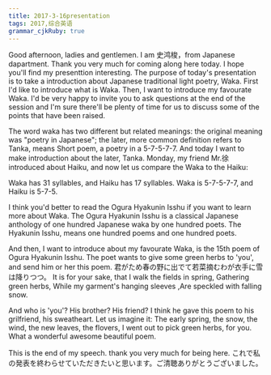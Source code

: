 ```yaml
---
title: 2017-3-16presentation 
tags: 2017,综合英语
grammar_cjkRuby: true
---
```


Good afternoon, ladies and gentlemen. I am 史鸿梭，from Japanese dapartment. Thank you very much for coming along here today. I hope you'll find my presenttion interesting. The purpose of today's presentation is to take a introduction about Japanese traditional light poetry, Waka. First I'd like to introduce what is Waka. Then, I want to introduce my favourate Waka. I'd be very happy to invite you to ask questions at the end of the session and I'm sure there'll be plenty of time for us to discuss some of the points that have been raised.

The word waka has two different but related meanings: the original meaning was "poetry in Japanese"; the later, more common definition refers to Tanka, means Short poem, a poetry in a 5-7-5-7-7. And today I want to make introduction about the later, Tanka. Monday, my friend Mr.徐 introduced about Haiku, and now let us compare the Waka to the Haiku: 

Waka has 31 syllables, and Haiku has 17 syllables.
Waka is 5-7-5-7-7, and Haiku is 5-7-5.

I think you'd better to read the Ogura Hyakunin Isshu if you want to learn more about Waka. The Ogura Hyakunin Isshu is a classical Japanese anthology of one hundred Japanese waka by one hundred poets. The Hyakunin Isshu, means one hundred poems and one hundred poets.

And then, I want to introduce about my favourate Waka, is the 15th poem of Ogura Hyakunin Isshu. The poet wants to give some green herbs to 'you', and send him or her this poem. 君がため春の野に出でて若菜摘むわが衣手に雪は降りつつ。 It is for your sake, that I walk the fields in spring, Gathering green herbs, While my garment's hanging sleeves ,Are speckled with falling snow. 

And who is 'you'? His brother? His friend? I think he gave this poem to his grilfriend, his sweatheart. Let us imagine it: The early spring, the snow, the wind, the new leaves, the flovers, I went out to pick green herbs, for you. What a wonderful awesome beautiful poem.

This is the end of my speech. thank you very much for being here.
これで私の発表を終わらせていただきたいと思います。ご清聴ありがとうございました。